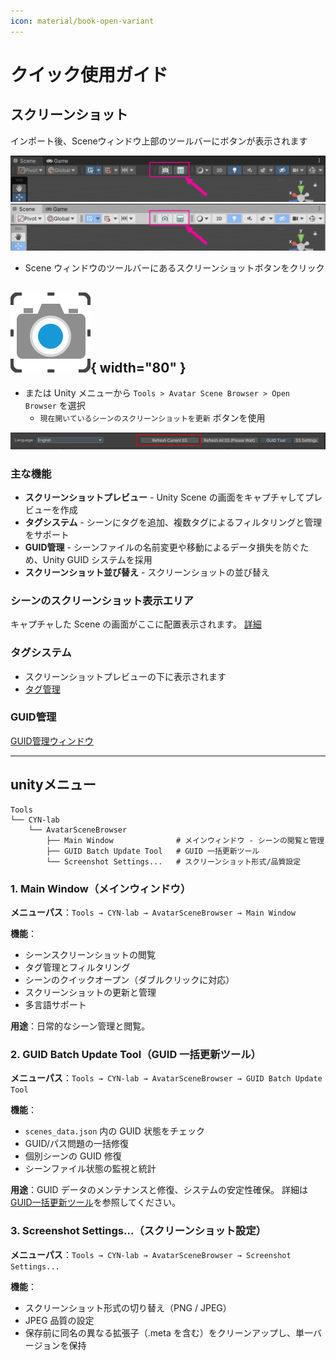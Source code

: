 ```yaml
---
icon: material/book-open-variant
---
```




# クイック使用ガイド

## スクリーンショット

インポート後、Sceneウィンドウ上部のツールバーにボタンが表示されます



![ツールバースクリーンショットボタン](img/toolbar01.png)
![ツールバースクリーンショットボタン](img/toolbar02.png)


- Scene ウィンドウのツールバーにあるスクリーンショットボタンをクリック
   
![スクリーンショットボタン（ライトテーマ）](img/gui_Screenshot_light.png){ width="80" }
--
   - または Unity メニューから `Tools > Avatar Scene Browser > Open Browser` を選択
       - `現在開いているシーンのスクリーンショットを更新` ボタンを使用

   ![現在開いているシーンのスクリーンショットを更新](img/刷新当前打开的场景截图.png)


### 主な機能

- **スクリーンショットプレビュー** - Unity Scene の画面をキャプチャしてプレビューを作成
- **タグシステム** - シーンにタグを追加、複数タグによるフィルタリングと管理をサポート
- **GUID管理** - シーンファイルの名前変更や移動によるデータ損失を防ぐため、Unity GUID システムを採用
- **スクリーンショット並び替え** - スクリーンショットの並び替え


### シーンのスクリーンショット表示エリア
キャプチャした Scene の画面がここに配置表示されます。
[詳細](main-window.md)


### タグシステム

- スクリーンショットプレビューの下に表示されます
- [タグ管理](tag-manager.md)


### GUID管理

[GUID管理ウィンドウ](guid-batch-update-tool.md)


--------

## unityメニュー

```
Tools
└── CYN-lab
    └── AvatarSceneBrowser
        ├── Main Window              # メインウィンドウ - シーンの閲覧と管理
        ├── GUID Batch Update Tool   # GUID 一括更新ツール
        └── Screenshot Settings...   # スクリーンショット形式/品質設定
```

### 1. Main Window（メインウィンドウ）
**メニューパス**：`Tools → CYN-lab → AvatarSceneBrowser → Main Window`

**機能**：
- シーンスクリーンショットの閲覧
- タグ管理とフィルタリング
- シーンのクイックオープン（ダブルクリックに対応）
- スクリーンショットの更新と管理
- 多言語サポート

**用途**：日常的なシーン管理と閲覧。


### 2. GUID Batch Update Tool（GUID 一括更新ツール）
**メニューパス**：`Tools → CYN-lab → AvatarSceneBrowser → GUID Batch Update Tool`

**機能**：
- `scenes_data.json` 内の GUID 状態をチェック
- GUID/パス問題の一括修復
- 個別シーンの GUID 修復
- シーンファイル状態の監視と統計

**用途**：GUID データのメンテナンスと修復、システムの安定性確保。
詳細は[GUID一括更新ツール](./guid-batch-update-tool.md)を参照してください。

### 3. Screenshot Settings...（スクリーンショット設定）
**メニューパス**：`Tools → CYN-lab → AvatarSceneBrowser → Screenshot Settings...`

**機能**：
- スクリーンショット形式の切り替え（PNG / JPEG）
- JPEG 品質の設定
- 保存前に同名の異なる拡張子（.meta を含む）をクリーンアップし、単一バージョンを保持



